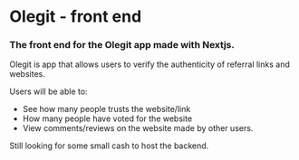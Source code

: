 # Olegit - front end

### The front end for the Olegit app made with Nextjs.

Olegit is app that allows users to verify the authenticity of referral links and websites.

Users will be able to:

* See how many people trusts the website/link
* How many people have voted for the website
* View comments/reviews on the website made by other users.

Still looking for some small cash to host the backend.
